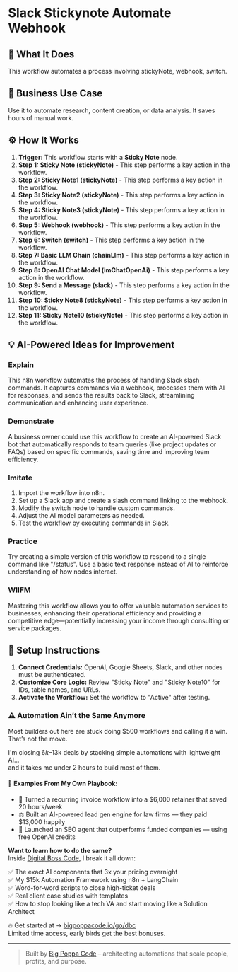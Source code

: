 # Slack Stickynote Automate Webhook

## 🚀 What It Does
This workflow automates a process involving stickyNote, webhook, switch.

## 💼 Business Use Case
Use it to automate research, content creation, or data analysis. It saves hours of manual work.

## ⚙️ How It Works
1.  **Trigger:** This workflow starts with a **Sticky Note** node.
2. **Step 1: Sticky Note (stickyNote)** - This step performs a key action in the workflow.
3. **Step 2: Sticky Note1 (stickyNote)** - This step performs a key action in the workflow.
4. **Step 3: Sticky Note2 (stickyNote)** - This step performs a key action in the workflow.
5. **Step 4: Sticky Note3 (stickyNote)** - This step performs a key action in the workflow.
6. **Step 5: Webhook (webhook)** - This step performs a key action in the workflow.
7. **Step 6: Switch (switch)** - This step performs a key action in the workflow.
8. **Step 7: Basic LLM Chain (chainLlm)** - This step performs a key action in the workflow.
9. **Step 8: OpenAI Chat Model (lmChatOpenAi)** - This step performs a key action in the workflow.
10. **Step 9: Send a Message (slack)** - This step performs a key action in the workflow.
11. **Step 10: Sticky Note8 (stickyNote)** - This step performs a key action in the workflow.
12. **Step 11: Sticky Note10 (stickyNote)** - This step performs a key action in the workflow.

## 💡 AI-Powered Ideas for Improvement
### Explain
This n8n workflow automates the process of handling Slack slash commands. It captures commands via a webhook, processes them with AI for responses, and sends the results back to Slack, streamlining communication and enhancing user experience.

### Demonstrate
A business owner could use this workflow to create an AI-powered Slack bot that automatically responds to team queries (like project updates or FAQs) based on specific commands, saving time and improving team efficiency.

### Imitate
1. Import the workflow into n8n.
2. Set up a Slack app and create a slash command linking to the webhook.
3. Modify the switch node to handle custom commands.
4. Adjust the AI model parameters as needed.
5. Test the workflow by executing commands in Slack.

### Practice
Try creating a simple version of this workflow to respond to a single command like "/status". Use a basic text response instead of AI to reinforce understanding of how nodes interact.

### WIIFM
Mastering this workflow allows you to offer valuable automation services to businesses, enhancing their operational efficiency and providing a competitive edge—potentially increasing your income through consulting or service packages.

## 🔧 Setup Instructions
1. **Connect Credentials:** OpenAI, Google Sheets, Slack, and other nodes must be authenticated.
2. **Customize Core Logic:** Review "Sticky Note" and "Sticky Note10" for IDs, table names, and URLs.
3. **Activate the Workflow:** Set the workflow to "Active" after testing.

### ⚠️ Automation Ain’t the Same Anymore

Most builders out here are stuck doing $500 workflows and calling it a win.  
That’s not the move.  

I'm closing $6k–$13k deals by stacking simple automations with lightweight AI...  
and it takes me under 2 hours to build most of them.

#### 🧠 Examples From My Own Playbook:
- 🔁 Turned a recurring invoice workflow into a $6,000 retainer that saved 20 hours/week  
- ⚖️ Built an AI-powered lead gen engine for law firms — they paid $13,000 happily  
- 🚀 Launched an SEO agent that outperforms funded companies — using free OpenAI credits  

**Want to learn how to do the same?**  
Inside [Digital Boss Code](https://bigpoppacode.io/go/dbc), I break it all down:

✅ The exact AI components that 3x your pricing overnight  
✅ My $15k Automation Framework using n8n + LangChain  
✅ Word-for-word scripts to close high-ticket deals  
✅ Real client case studies with templates  
✅ How to stop looking like a tech VA and start moving like a Solution Architect  

🔥 Get started at → [bigpoppacode.io/go/dbc](https://bigpoppacode.io/go/dbc)  
Limited time access, early birds get the best bonuses.

---
> Built by [Big Poppa Code](https://bigpoppacode.io) – architecting automations that scale people, profits, and purpose.
